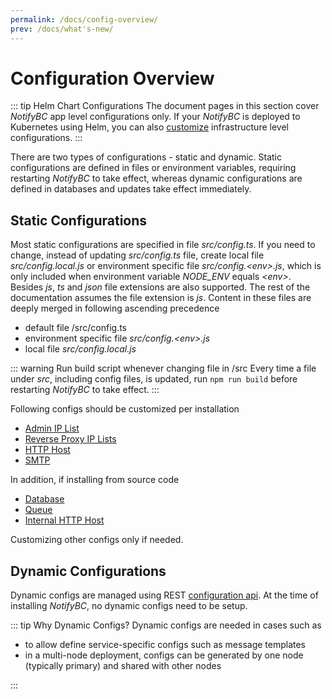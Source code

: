 ```yaml
---
permalink: /docs/config-overview/
prev: /docs/what's-new/
---
```


# Configuration Overview

::: tip Helm Chart Configurations
The document pages in this section cover _NotifyBC_ app level configurations only.
If your _NotifyBC_ is deployed to Kubernetes using Helm, you can also [customize](../getting-started/installation.md#customizations) infrastructure level configurations.
:::

There are two types of configurations - static and dynamic. Static configurations are defined in files or environment variables, requiring restarting _NotifyBC_ to take effect, whereas dynamic configurations are defined in databases and updates take effect immediately.

## Static Configurations

Most static configurations are specified in file _src/config.ts_. If you need to change, instead of updating _src/config.ts_ file, create local file _src/config.local.js_ or environment specific file _src/config.\<env\>.js_, which is only included when environment variable _NODE_ENV_ equals _\<env\>_. Besides _js_, _ts_ and _json_ file extensions are also supported. The rest of the documentation assumes the file extension is _js_. Content in these files are deeply merged in following ascending precedence

- default file /src/config.ts
- environment specific file _src/config.\<env\>.js_
- local file _src/config.local.js_

::: warning Run build script whenever changing file in /src
Every time a file under _src_, including config files, is updated, run `npm run build` before restarting _NotifyBC_ to take effect.
:::

Following configs should be customized per installation

- [Admin IP List](../config/adminIpList.md)
- [Reverse Proxy IP Lists](../config/reverseProxyIpLists.md)
- [HTTP Host](../config/httpHost.md)
- [SMTP](../config/email.md#smtp)

In addition, if installing from source code

- [Database](../config/database.md)
- [Queue](./queue.md)
- [Internal HTTP Host](../config/internalHttpHost.md)

Customizing other configs only if needed.

## Dynamic Configurations

Dynamic configs are managed using REST [configuration api](../api-config/). At the time of installing _NotifyBC_, no dynamic configs need to be setup.

::: tip Why Dynamic Configs?
Dynamic configs are needed in cases such as

- to allow define service-specific configs such as message templates
- in a multi-node deployment, configs can be generated by one node (typically primary) and shared with other nodes

:::
